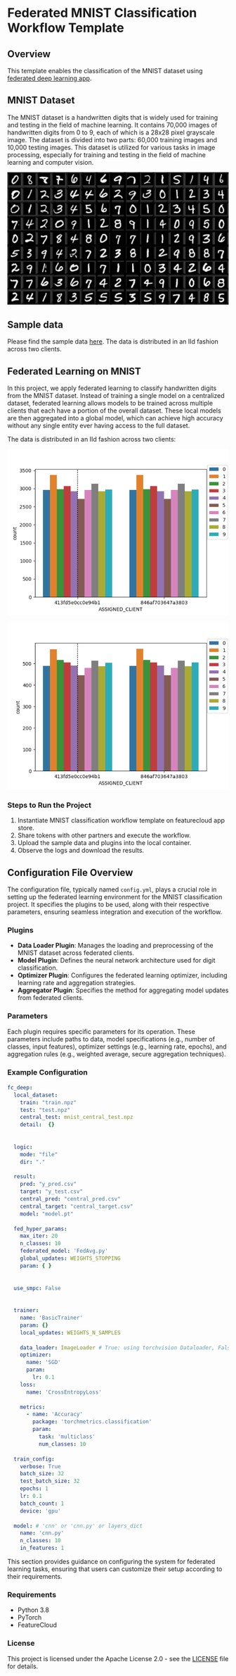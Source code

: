 
# Federated MNIST Classification Workflow Template

## Overview

This template enables the classification of the MNIST dataset using 
[federated deep learning app](https://github.com/FeatureCloud/fc-deep-learning).

## MNIST Dataset

The MNIST dataset is a handwritten digits that is widely used for training and testing in the field of machine learning. It contains 70,000 images of handwritten digits from 0 to 9, each of which is a 28x28 pixel grayscale image. The dataset is divided into two parts: 60,000 training images and 10,000 testing images. This dataset is utilized for various tasks in image processing, especially for training and testing in the field of machine learning and computer vision.

![MNIST Sample](images/mnist.webp)

## Sample data
Please find the sample data [here](https://github.com/FeatureCloud/fc-mnist-workflow-template/tree/master/sample%20data). The data is distributed in an IId fashion across two clients.

## Federated Learning on MNIST

In this project, we apply federated learning to classify handwritten digits from the MNIST dataset. Instead of training a single model on a centralized dataset, federated learning allows models to be trained across multiple clients that each have a portion of the overall dataset. These local models are then aggregated into a global model, which can achieve high accuracy without any single entity ever having access to the full dataset.

The data is distributed in an IId fashion across two clients:

![Train set](images/mnist_train-hist.png)

![Test set](images/mnist_test-hist.png)

### Steps to Run the Project

1. Instantiate MNIST classification workflow template on featurecloud app store.
2. Share tokens with other partners and execute the workflow. 
3. Upload the sample data and plugins into the local container.
4. Observe the logs and download the results.

## Configuration File Overview

The configuration file, typically named `config.yml`, plays a crucial role in setting up the federated learning environment for the MNIST classification project. It specifies the plugins to be used, along with their respective parameters, ensuring seamless integration and execution of the workflow.

### Plugins

- **Data Loader Plugin**: Manages the loading and preprocessing of the MNIST dataset across federated clients.
- **Model Plugin**: Defines the neural network architecture used for digit classification.
- **Optimizer Plugin**: Configures the federated learning optimizer, including learning rate and aggregation strategies.
- **Aggregator Plugin**: Specifies the method for aggregating model updates from federated clients.

### Parameters

Each plugin requires specific parameters for its operation. These parameters include paths to data, model specifications (e.g., number of classes, input features), optimizer settings (e.g., learning rate, epochs), and aggregation rules (e.g., weighted average, secure aggregation techniques).

### Example Configuration

```yaml
fc_deep:
  local_dataset:
    train: "train.npz"
    test: "test.npz"
    central_test: mnist_central_test.npz
    detail:  {}


  logic:
    mode: "file"
    dir: "."

  result:
    pred: "y_pred.csv"
    target: "y_test.csv"
    central_pred: "central_pred.csv"
    central_target: "central_target.csv"
    model: "model.pt"

  fed_hyper_params:
    max_iter: 20
    n_classes: 10
    federated_model: 'FedAvg.py'
    global_updates: WEIGHTS_STOPPING
    param: { }


  use_smpc: False


  trainer:
    name: 'BasicTrainer'
    param: {}
    local_updates: WEIGHTS_N_SAMPLES

    data_loader: ImageLoader # True: using torchvision Dataloader, False using custom Dataloader
    optimizer:
      name: 'SGD'
      param:
        lr: 0.1
    loss:
      name: 'CrossEntropyLoss'

    metrics:
      - name: 'Accuracy'
        package: 'torchmetrics.classification'
        param:
          task: 'multiclass'
          num_classes: 10

  train_config:
    verbose: True
    batch_size: 32
    test_batch_size: 32
    epochs: 1
    lr: 0.1
    batch_count: 1
    device: 'gpu'

  model: # 'cnn' or 'cnn.py' or layers_dict
    name: 'cnn.py'
    n_classes: 10
    in_features: 1
```

This section provides guidance on configuring the system for federated learning tasks, ensuring that users can customize their setup according to their requirements.



### Requirements

- Python 3.8
- PyTorch
- FeatureCloud

### License

This project is licensed under the Apache License 2.0 - see the [LICENSE](LICENSE) file for details.